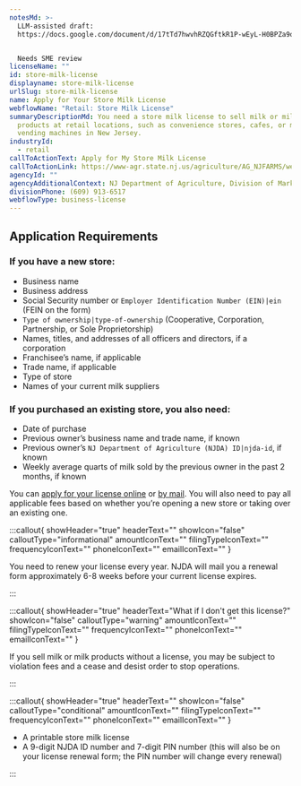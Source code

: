 ```yaml
---
notesMd: >-
  LLM-assisted draft:
  https://docs.google.com/document/d/17tTd7hwvhRZQGftkR1P-wEyL-H0BPZa9oSQqgzn9KlI/edit?tab=t.0 


  Needs SME review
licenseName: ""
id: store-milk-license
displayname: store-milk-license
urlSlug: store-milk-license
name: Apply for Your Store Milk License
webflowName: "Retail: Store Milk License"
summaryDescriptionMd: You need a store milk license to sell milk or milk
  products at retail locations, such as convenience stores, cafes, or milk
  vending machines in New Jersey.
industryId:
  - retail
callToActionText: Apply for My Store Milk License
callToActionLink: https://www-agr.state.nj.us/agriculture/AG_NJFARMS/welcome.html
agencyId: ""
agencyAdditionalContext: NJ Department of Agriculture, Division of Marketing and Development
divisionPhone: (609) 913-6517
webflowType: business-license
---
```

## Application Requirements

### If you have a new store:

* Business name 
* Business address
* Social Security number or `Employer Identification Number (EIN)|ein` (FEIN on the form)
* `Type of ownership|type-of-ownership` (Cooperative, Corporation, Partnership, or Sole Proprietorship)
* Names, titles, and addresses of all officers and directors, if a corporation
* Franchisee’s name, if applicable
* Trade name, if applicable
* Type of store
* Names of your current milk suppliers

### If you purchased an existing store, you also need:

* Date of purchase
* Previous owner’s business name and trade name, if known
* Previous owner’s `NJ Department of Agriculture (NJDA) ID|njda-id`, if known
* Weekly average quarts of milk sold by the previous owner in the past 2 months, if known

You can [apply for your license online](https://www-agr.state.nj.us/agriculture/AG_NJFARMS/welcome.html) or [by mail](https://www.nj.gov/agriculture/pdf/storemilklic.pdf). You will also need to pay all applicable fees based on whether you’re opening a new store or taking over an existing one.

:::callout{ showHeader="true" headerText="" showIcon="false" calloutType="informational" amountIconText="" filingTypeIconText="" frequencyIconText="" phoneIconText="" emailIconText="" }

You need to renew your license every year. NJDA will mail you a renewal form approximately 6-8 weeks before your current license expires.

:::

:::callout{ showHeader="true" headerText="What if I don't get this license?" showIcon="false" calloutType="warning" amountIconText="" filingTypeIconText="" frequencyIconText="" phoneIconText="" emailIconText="" }

If you sell milk or milk products without a license, you may be subject to violation fees and a cease and desist order to stop operations.

:::

:::callout{ showHeader="true" headerText="" showIcon="false" calloutType="conditional" amountIconText="" filingTypeIconText="" frequencyIconText="" phoneIconText="" emailIconText="" }

* A printable store milk license
* A 9-digit NJDA ID number and 7-digit PIN number (this will also be on your license renewal form; the PIN number will change every renewal)

:::